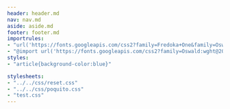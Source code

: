```yaml
---
header: header.md
nav: nav.md
aside: aside.md
footer: footer.md
importrules:
- "url('https://fonts.googleapis.com/css2?family=Fredoka+One&family=Oswald:wght@200&display=swap')"
- "@import url('https://fonts.googleapis.com/css2?family=Oswald:wght@200&display=swap');"
styles:
- "article{background-color:blue}"

stylesheets:
- "../../css/reset.css"
- "../../css/poquito.css"
- "test.css"
---
```


